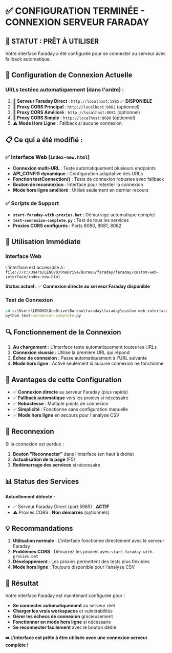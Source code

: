 # ✅ CONFIGURATION TERMINÉE - CONNEXION SERVEUR FARADAY

## 🎉 STATUT : PRÊT À UTILISER

Votre interface Faraday a été configurée pour se connecter au serveur avec fallback automatique.

## 🔗 Configuration de Connexion Actuelle

### URLs testées automatiquement (dans l'ordre) :
1. **🎯 Serveur Faraday Direct** : `http://localhost:5985` ✅ **DISPONIBLE**
2. **🔄 Proxy CORS Principal** : `http://localhost:8082` (optionnel)
3. **🔄 Proxy CORS Amélioré** : `http://localhost:8081` (optionnel) 
4. **🔄 Proxy CORS Simple** : `http://localhost:8080` (optionnel)
5. **⚠️ Mode Hors Ligne** : Fallback si aucune connexion

## 📋 Ce qui a été modifié :

### ✅ Interface Web (`index-new.html`)
- **Connexion multi-URL** : Teste automatiquement plusieurs endpoints
- **API_CONFIG dynamique** : Configuration adaptative des URLs
- **Fonction testConnection()** : Tests de connexion robustes avec fallback
- **Bouton de reconnexion** : Interface pour retenter la connexion
- **Mode hors ligne amélioré** : Utilisé seulement en dernier recours

### ✅ Scripts de Support
- **`start-faraday-with-proxies.bat`** : Démarrage automatique complet
- **`test-connexion-complete.py`** : Test de tous les services
- **Proxies CORS configurés** : Ports 8080, 8081, 8082

## 🚀 Utilisation Immédiate

### Interface Web
L'interface est accessible à : `file:///c:/Users/LENOVO/OneDrive/Bureau/faraday/faraday/custom-web-interface/index-new.html`

**Status actuel :** ✅ **Connexion directe au serveur Faraday disponible**

### Test de Connexion
```cmd
cd c:\Users\LENOVO\OneDrive\Bureau\faraday\faraday\custom-web-interface
python test-connexion-complete.py
```

## 🔍 Fonctionnement de la Connexion

1. **Au chargement** : L'interface teste automatiquement toutes les URLs
2. **Connexion réussie** : Utilise la première URL qui répond
3. **Échec de connexion** : Passe automatiquement à l'URL suivante
4. **Mode hors ligne** : Activé seulement si aucune connexion ne fonctionne

## 🎯 Avantages de cette Configuration

- ✅ **Connexion directe** au serveur Faraday (plus rapide)
- ✅ **Fallback automatique** vers les proxies si nécessaire
- ✅ **Robustesse** : Multiple points de connexion
- ✅ **Simplicité** : Fonctionne sans configuration manuelle
- ✅ **Mode hors ligne** en secours pour l'analyse CSV

## 🔄 Reconnexion

Si la connexion est perdue :
1. **Bouton "Reconnecter"** dans l'interface (en haut à droite)
2. **Actualisation de la page** (F5)
3. **Redémarrage des services** si nécessaire

## 📊 Status des Services

**Actuellement détecté :**
- ✅ Serveur Faraday Direct (port 5985) : **ACTIF**
- ⚠️ Proxies CORS : **Non démarrés** (optionnels)

## 💡 Recommandations

1. **Utilisation normale** : L'interface fonctionne directement avec le serveur Faraday
2. **Problèmes CORS** : Démarrez les proxies avec `start-faraday-with-proxies.bat`
3. **Développement** : Les proxies permettent des tests plus flexibles
4. **Mode hors ligne** : Toujours disponible pour l'analyse CSV

## 🎉 Résultat

Votre interface Faraday est maintenant configurée pour :
- **Se connecter automatiquement** au serveur réel
- **Charger les vrais workspaces** et vulnérabilités  
- **Gérer les échecs de connexion** gracieusement
- **Fonctionner en mode hors ligne** si nécessaire
- **Se reconnecter facilement** avec le bouton dédié

**➡️ L'interface est prête à être utilisée avec une connexion serveur complète !**
